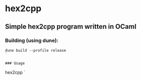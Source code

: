 # hex2cpp

## Simple hex2cpp program written in OCaml
### Building (using dune):
```
dune build --profile release
`

### Usage
```
hex2cpp <file>
`
